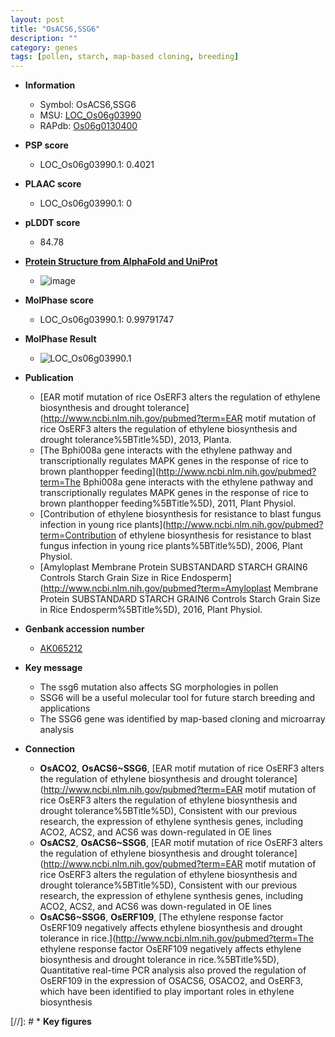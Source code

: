 ```yaml
---
layout: post
title: "OsACS6,SSG6"
description: ""
category: genes
tags: [pollen, starch, map-based cloning, breeding]
---
```


* **Information**  
    + Symbol: OsACS6,SSG6  
    + MSU: [LOC_Os06g03990](http://rice.plantbiology.msu.edu/cgi-bin/ORF_infopage.cgi?orf=LOC_Os06g03990)  
    + RAPdb: [Os06g0130400](http://rapdb.dna.affrc.go.jp/viewer/gbrowse_details/irgsp1?name=Os06g0130400)  

* **PSP score**  
    + LOC_Os06g03990.1: 0.4021 

* **PLAAC score**  
    + LOC_Os06g03990.1: 0 

* **pLDDT score**
    + 84.78

* **[Protein Structure from AlphaFold and UniProt](https://www.uniprot.org/uniprotkb/Q9SNN8/entry#structure)**
    + ![image](https://ricepsp.github.io/images/Q9/AF-Q9SNN8-F1.png)

* **MolPhase score**
    + LOC_Os06g03990.1: 0.99791747

* **MolPhase Result**
    + ![LOC_Os06g03990.1](https://304243504.github.io/Pictures/LOC_Os06g/LOC_Os06g03990.1.png)

* **Publication**  
    + [EAR motif mutation of rice OsERF3 alters the regulation of ethylene biosynthesis and drought tolerance](http://www.ncbi.nlm.nih.gov/pubmed?term=EAR motif mutation of rice OsERF3 alters the regulation of ethylene biosynthesis and drought tolerance%5BTitle%5D), 2013, Planta.
    + [The Bphi008a gene interacts with the ethylene pathway and transcriptionally regulates MAPK genes in the response of rice to brown planthopper feeding](http://www.ncbi.nlm.nih.gov/pubmed?term=The Bphi008a gene interacts with the ethylene pathway and transcriptionally regulates MAPK genes in the response of rice to brown planthopper feeding%5BTitle%5D), 2011, Plant Physiol.
    + [Contribution of ethylene biosynthesis for resistance to blast fungus infection in young rice plants](http://www.ncbi.nlm.nih.gov/pubmed?term=Contribution of ethylene biosynthesis for resistance to blast fungus infection in young rice plants%5BTitle%5D), 2006, Plant Physiol.
    + [Amyloplast Membrane Protein SUBSTANDARD STARCH GRAIN6 Controls Starch Grain Size in Rice Endosperm](http://www.ncbi.nlm.nih.gov/pubmed?term=Amyloplast Membrane Protein SUBSTANDARD STARCH GRAIN6 Controls Starch Grain Size in Rice Endosperm%5BTitle%5D), 2016, Plant Physiol.

* **Genbank accession number**  
    + [AK065212](http://www.ncbi.nlm.nih.gov/nuccore/AK065212)

* **Key message**  
    + The ssg6 mutation also affects SG morphologies in pollen
    + SSG6 will be a useful molecular tool for future starch breeding and applications
    + The SSG6 gene was identified by map-based cloning and microarray analysis

* **Connection**  
    + __OsACO2__, __OsACS6~SSG6__, [EAR motif mutation of rice OsERF3 alters the regulation of ethylene biosynthesis and drought tolerance](http://www.ncbi.nlm.nih.gov/pubmed?term=EAR motif mutation of rice OsERF3 alters the regulation of ethylene biosynthesis and drought tolerance%5BTitle%5D), Consistent with our previous research, the expression of ethylene synthesis genes, including ACO2, ACS2, and ACS6 was down-regulated in OE lines
    + __OsACS2__, __OsACS6~SSG6__, [EAR motif mutation of rice OsERF3 alters the regulation of ethylene biosynthesis and drought tolerance](http://www.ncbi.nlm.nih.gov/pubmed?term=EAR motif mutation of rice OsERF3 alters the regulation of ethylene biosynthesis and drought tolerance%5BTitle%5D), Consistent with our previous research, the expression of ethylene synthesis genes, including ACO2, ACS2, and ACS6 was down-regulated in OE lines
    + __OsACS6~SSG6__, __OsERF109__, [The ethylene response factor OsERF109 negatively affects ethylene biosynthesis and drought tolerance in rice.](http://www.ncbi.nlm.nih.gov/pubmed?term=The ethylene response factor OsERF109 negatively affects ethylene biosynthesis and drought tolerance in rice.%5BTitle%5D), Quantitative real-time PCR analysis also proved the regulation of OsERF109 in the expression of OSACS6, OSACO2, and OsERF3, which have been identified to play important roles in ethylene biosynthesis

[//]: # * **Key figures**  


